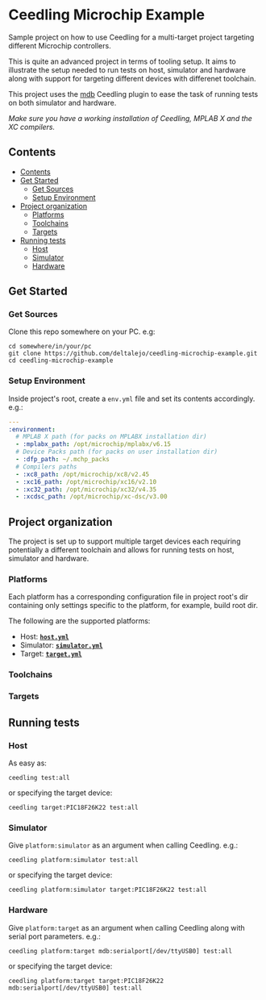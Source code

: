 # Ceedling Microchip Example

Sample project on how to use Ceedling for a multi-target project targeting 
different Microchip controllers.

This is quite an advanced project in terms of tooling setup. It aims to
illustrate the setup needed to run tests on host, simulator and hardware along
with support for targeting different devices with differenet toolchain.

This project uses the [mdb](https://github.com/deltalejo/ceedling-mdb-plugin)
Ceedling plugin to ease the task of running tests on both simulator and hardware.

_Make sure you have a working installation of Ceedling, MPLAB X and the XC
compilers._

## Contents

<!-- TOC -->

- [Contents](#contents)
- [Get Started](#get-started)
	- [Get Sources](#get-sources)
	- [Setup Environment](#setup-environment)
- [Project organization](#project-organization)
	- [Platforms](#platforms)
	- [Toolchains](#toolchains)
	- [Targets](#targets)
- [Running tests](#running-tests)
	- [Host](#host)
	- [Simulator](#simulator)
	- [Hardware](#hardware)

<!-- /TOC -->

## Get Started

### Get Sources

Clone this repo somewhere on your PC. e.g:

```shell
cd somewhere/in/your/pc
git clone https://github.com/deltalejo/ceedling-microchip-example.git
cd ceedling-microchip-example
```

### Setup Environment

Inside project's root, create a `env.yml` file and set its contents accordingly.
e.g.:

```yaml
---
:environment:
  # MPLAB X path (for packs on MPLABX installation dir)
  - :mplabx_path: /opt/microchip/mplabx/v6.15
  # Device Packs path (for packs on user installation dir)
  - :dfp_path: ~/.mchp_packs
  # Compilers paths
  - :xc8_path: /opt/microchip/xc8/v2.45
  - :xc16_path: /opt/microchip/xc16/v2.10
  - :xc32_path: /opt/microchip/xc32/v4.35
  - :xcdsc_path: /opt/microchip/xc-dsc/v3.00
```

## Project organization

The project is set up to support multiple target devices each requiring
potentially a different toolchain and allows for running tests on host,
simulator and hardware.

### Platforms

Each platform has a corresponding configuration file in project root's dir
containing only settings specific to the platform, for example, build root dir.

The following are the supported platforms:

- Host: [**`host.yml`**](host.yml)
- Simulator: [**`simulator.yml`**](simulator.yml)
- Target: [**`target.yml`**](target.yml)

### Toolchains

### Targets

## Running tests

### Host

As easy as:

`ceedling test:all`

or specifying the target device:

`ceedling target:PIC18F26K22 test:all`

### Simulator

Give `platform:simulator` as an argument when calling Ceedling.
e.g.:

`ceedling platform:simulator test:all`

or specifying the target device:

`ceedling platform:simulator target:PIC18F26K22 test:all`

### Hardware

Give `platform:target` as an argument when calling Ceedling along with serial
port parameters.
e.g.:

`ceedling platform:target mdb:serialport[/dev/ttyUSB0] test:all`

or specifying the target device:

`ceedling platform:target target:PIC18F26K22 mdb:serialport[/dev/ttyUSB0] test:all`
